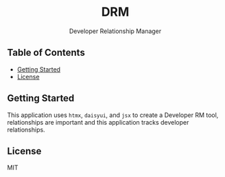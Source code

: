 <h1 align="center">DRM</h1>
<p align="center">Developer Relationship Manager</p>

## Table of Contents

- [Getting Started](#getting-started)
- [License](#license)

## Getting Started

This application uses `htmx`, `daisyui`, and `jsx` to create a Developer RM
tool, relationships are important and this application tracks developer
relationships.

## License

MIT
